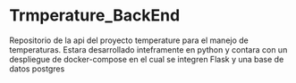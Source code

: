 # Trmperature_BackEnd
Repositorio de la api del proyecto temperature para el manejo de temperaturas. Estara desarrollado inteframente en python y contara con un despliegue de docker-compose en el cual se integren Flask y una base de datos postgres
